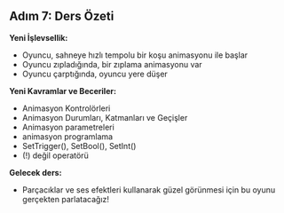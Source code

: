 ## Adım 7: Ders Özeti

**Yeni İşlevsellik:**

- Oyuncu, sahneye hızlı tempolu bir koşu animasyonu ile başlar
- Oyuncu zıpladığında, bir zıplama animasyonu var
- Oyuncu çarptığında, oyuncu yere düşer

**Yeni Kavramlar ve Beceriler:**

- Animasyon Kontrolörleri
- Animasyon Durumları, Katmanları ve Geçişler
- Animasyon parametreleri
- animasyon programlama
- SetTrigger(), SetBool(), SetInt()
- (!) değil operatörü

**Gelecek ders:**
- Parçacıklar ve ses efektleri kullanarak güzel görünmesi için bu oyunu gerçekten parlatacağız!
